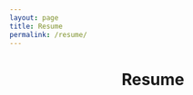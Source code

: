 ```yaml
---
layout: page
title: Resume
permalink: /resume/
---
```

<html>
<body>
    <center>
        <h1>Resume</h1>
        <embed src-"assets/pdf/Resume.pdf" type="application/pdf" width="100%" height="600px" />
    </center>
</body>
</html>